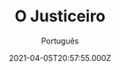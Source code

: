 ---
id: '0fdf030e-04f7-4ce6-8e2c-8a8d3a41bebb'
type: 'movie' # Filme, Série, Anime
title: "O Justiceiro"
synopsis: ["A polícia está em polvorosa devido a uma série de 125 assassinatos realizados. Decidido a acabar com a onda de crimes, Frank Castle (Dolph Lundgren) toma a dianteira e passa a investigar o caso. Castle é um ex-policial que está em busca de vingança desde que sua esposa e filho foram assassinados, tendo a partir de então se dedicado a combater o crime nas ruas por conta própria. Quando Castle acredita estar com a organização quase destruída, ele passa a enfrentar um novo grupo criminoso, que pretende ocupar o lugar vago.",
]
originalTitle: "The Punisher"
date: '2021-04-05T20:57:55.000Z'
update: '2021-04-05T20:57:55.000Z'
releaseDate: '1989-10-05T03:00:00.000Z'
imdb:
  rating: '5.7' # 8.5
  id: '' # tt0470752
duration: '1h 29m'
trailer:
  urls: [
    'flVhhEmkNKM',
  ]
tags: ['1080p']
genre: ['Ação'] #
quality: 'BluRay' # BluRay, WEB-DL, HDTV, WEB-DL4K, WEB-DLe
format: 'Mkv' # MKV, MP4, TS
audio: 'Português, Inglês' # Dublado, Legendado, Dual Audio, Dub & Leg
subtitle: 'Português' # Português, inglês,
size: '4.11 GB' # 4.8 GB
audioQuality: 10
videoQuality: 10
directors: []
#  - name: 'Lana Wachowski'
#    image: ''
#  - name: 'Lilly Wachowski'
#    image: ''
cast: []
#  - name: 'Keanu Reeves'
#    image: ''
#    characterName: 'Neo'
writers: []
#  - name: ''
#    image: ''
maturityRating:
  age: '' # L , 10, 12, 14, 16, 18
  topics: [''] # Violence, Illegal drugs, Inappropriate Language, Legal Drugs, Sexual Content, Extreme Violence
###########################################
download:
  
  - url: 'magnet:?xt=urn:btih:C815228ACDB71024D0138AF26587D79DA5D06674&dn=O%20Justiceiro%201989%205.1%20%281080p%29%20LAPUMiA&tr=udp%3a%2f%2ftracker.openbittorrent.com%3a80%2fannounce&tr=udp%3a%2f%2ftracker.opentrackr.org%3a1337%2fannounce&tr=udp%3a%2f%2fexplodie.org%3a6969%2fannounce&tr=udp%3a%2f%2fzer0day.ch%3a1337%2fannounce&tr=udp%3a%2f%2ftracker.trackerfix.com%3a81%2fannounce&tr=udp%3a%2f%2ftracker.coppersurfer.tk%3a6969%2fannounce&tr=udp%3a%2f%2ftracker.leechers-paradise.org%3a6969%2fannounce&tr=udp%3a%2f%2feddie4.nl%3a6969%2fannounce&tr=udp%3a%2f%2fp4p.arenabg.com%3a1337%2fannounce'
    resolution: '1080p' # 720p, 1080p, 4K,
    audio: 'Dual Áudio' # Dublado, Legendado, Dual Audio
    size: '' # 4.8 GB
    quality: '' # BluRay, WEB-DL
    format: '' # MKV
images:
  cover: '/assets/movies/o-justiceiro-2.jpg'
  background: '/assets/movies/'
---